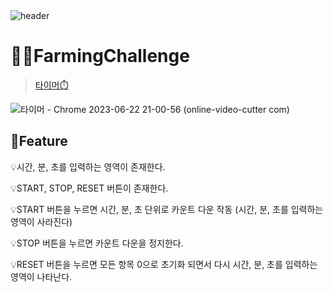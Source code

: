 <br>
<br>

![header](https://capsule-render.vercel.app/api?type=Cylinder&color=0:99a4f6,100:E4E5E4&height=180&section=header&text=RESAT%20FarmingChallenge%20&fontSize=50&)

# 👩‍🌾FarmingChallenge
> [타이머⏱️](https://thriving-fenglisu-94ab5b.netlify.app/)

![타이머 - Chrome 2023-06-22 21-00-56 (online-video-cutter com)](https://github.com/sm022/RESAT_FarmingChallenge/assets/77651050/f2fac411-85b5-4688-9d55-6c4866d05175)


📌Feature
---
💡시간, 분, 초를 입력하는 영역이 존재한다.


💡START, STOP, RESET 버튼이 존재한다.


💡START 버튼을 누르면 시간, 분, 초 단위로 카운트 다운 작동 (시간, 분, 초를 입력하는 영역이 사라진다)


💡STOP 버튼을 누르면 카운트 다운을 정지한다.


💡RESET 버튼을 누르면 모든 항목 0으로 초기화 되면서 다시 시간, 분, 초를 입력하는 영역이 나타난다.

<br>

